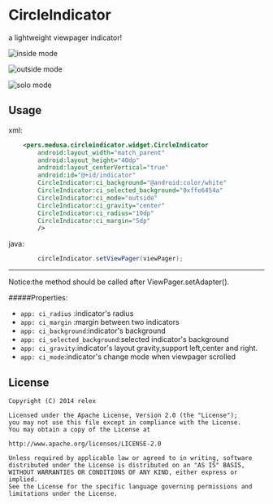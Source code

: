 CircleIndicator
===============
a lightweight viewpager indicator! 

![inside mode]( https://github.com/THEONE10211024/CircleIndicator/blob/master/demo/inside.gif)    

![outside mode]( https://github.com/THEONE10211024/CircleIndicator/blob/master/demo/outside.gif)    

![solo mode]( https://github.com/THEONE10211024/CircleIndicator/blob/master/demo/solo.gif)    

Usage
--------
xml:
```xml
	<pers.medusa.circleindicator.widget.CircleIndicator
        android:layout_width="match_parent"
        android:layout_height="40dp"
        android:layout_centerVertical="true"
        android:id="@+id/indicator"
        CircleIndicator:ci_background="@android:color/white"
        CircleIndicator:ci_selected_background="0xffe6454a"
        CircleIndicator:ci_mode="outside"
        CircleIndicator:ci_gravity="center"
        CircleIndicator:ci_radius="10dp"
        CircleIndicator:ci_margin="5dp"
        />
```
java:
```java
        circleIndicator.setViewPager(viewPager);
```
--------
Notice:the method should be called after ViewPager.setAdapter().    

#####Properties:

* `app: ci_radius` :indicator's radius
* `app: ci_margin` :margin between two indicators
* `app: ci_background`:indicator's background
* `app: ci_selected_background`:selected indicator's background
* `app: ci_gravity`:indicator's layout gravity,support left,center and right.
* `app: ci_mode`:indicator's change mode when viewpager scrolled


License
--------
```
Copyright (C) 2014 relex

Licensed under the Apache License, Version 2.0 (the "License");
you may not use this file except in compliance with the License.
You may obtain a copy of the License at

http://www.apache.org/licenses/LICENSE-2.0

Unless required by applicable law or agreed to in writing, software
distributed under the License is distributed on an "AS IS" BASIS,
WITHOUT WARRANTIES OR CONDITIONS OF ANY KIND, either express or implied.
See the License for the specific language governing permissions and
limitations under the License.
```

